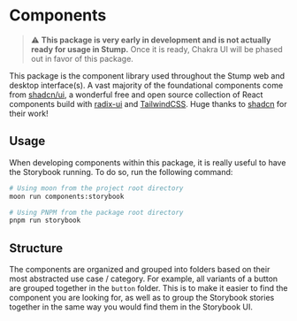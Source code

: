 # Components

> :warning: **This package is very early in development and is not actually ready for usage in Stump.**
> Once it is ready, Chakra UI will be phased out in favor of this package.

This package is the component library used throughout the Stump web and desktop interface(s). A vast majority of the foundational components come from [shadcn/ui](https://ui.shadcn.com/docs), a wonderful free and open source collection of React components build with [radix-ui](https://radix-ui.com/) and [TailwindCSS](https://tailwindcss.com/). Huge thanks to [shadcn](https://github.com/shadcn) for their work!

## Usage

When developing components within this package, it is really useful to have the Storybook running. To do so, run the following command:

```bash
# Using moon from the project root directory
moon run components:storybook

# Using PNPM from the package root directory
pnpm run storybook
```

## Structure

The components are organized and grouped into folders based on their most abstracted use case / category. For example, all variants of a button are grouped together in the `button` folder. This is to make it easier to find the component you are looking for, as well as to group the Storybook stories together in the same way you would find them in the Storybook UI.
